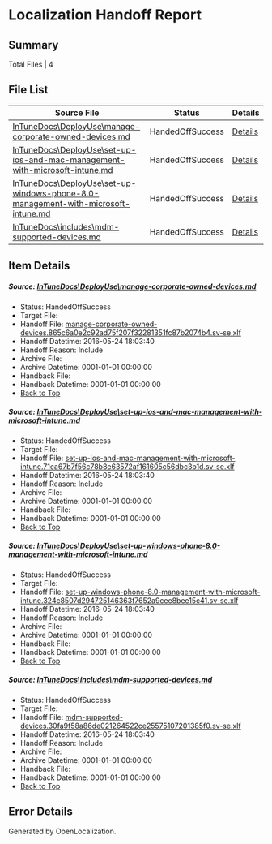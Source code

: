 # <a name='report-top'></a> Localization Handoff Report

## Summary
 Total Files | 4

## File List
 Source File | Status | Details 
 ----------- | ------ | ------- 
 [InTuneDocs\DeployUse\manage-corporate-owned-devices.md](https://github.com/Microsoft/IntuneDocs-pr/blob/b511beff25d8c7e0ab143d48aa7d21418b6db772/InTuneDocs/DeployUse/manage-corporate-owned-devices.md) | HandedOffSuccess | [Details](#33b3db1fb6e24123b5097c57fb165be902c6339c67)
 [InTuneDocs\DeployUse\set-up-ios-and-mac-management-with-microsoft-intune.md](https://github.com/Microsoft/IntuneDocs-pr/blob/b511beff25d8c7e0ab143d48aa7d21418b6db772/InTuneDocs/DeployUse/set-up-ios-and-mac-management-with-microsoft-intune.md) | HandedOffSuccess | [Details](#43ba7c92c631862b0aaaf4dc5e78108a60f7f60d238)
 [InTuneDocs\DeployUse\set-up-windows-phone-8.0-management-with-microsoft-intune.md](https://github.com/Microsoft/IntuneDocs-pr/blob/6cd308274adb9e1e3658da0524189bbaa4994a64/InTuneDocs/DeployUse/set-up-windows-phone-8.0-management-with-microsoft-intune.md) | HandedOffSuccess | [Details](#db76fb3a3751938b107494b2c6397b5e7a335e0c240)
 [InTuneDocs\includes\mdm-supported-devices.md](https://github.com/Microsoft/IntuneDocs-pr/blob/b511beff25d8c7e0ab143d48aa7d21418b6db772/InTuneDocs/includes/mdm-supported-devices.md) | HandedOffSuccess | [Details](#34d3f090665bc0205b7001726d1e9052f830395d589)

## Item Details
##### <a name='33b3db1fb6e24123b5097c57fb165be902c6339c67'></a> Source: [InTuneDocs\DeployUse\manage-corporate-owned-devices.md](https://github.com/Microsoft/IntuneDocs-pr/blob/b511beff25d8c7e0ab143d48aa7d21418b6db772/InTuneDocs/DeployUse/manage-corporate-owned-devices.md)
* Status: HandedOffSuccess
* Target File: 
* Handoff File: [manage-corporate-owned-devices.865c6a0e2c92ad75f207f32281351fc87b2074b4.sv-se.xlf](https://github.com/Microsoft/EM.handoff/blob/5a19b81abf06f8b26193a7ca2f42f784fb7ca473/ol-handoff/Microsoft/IntuneDocs-pr.sv-se/master/manage-corporate-owned-devices.865c6a0e2c92ad75f207f32281351fc87b2074b4.sv-se.xlf)
* Handoff Datetime: 2016-05-24 18:03:40
* Handoff Reason: Include
* Archive File: 
* Archive Datetime: 0001-01-01 00:00:00
* Handback File: 
* Handback Datetime: 0001-01-01 00:00:00
* [Back to Top](#report-top)

##### <a name='43ba7c92c631862b0aaaf4dc5e78108a60f7f60d238'></a> Source: [InTuneDocs\DeployUse\set-up-ios-and-mac-management-with-microsoft-intune.md](https://github.com/Microsoft/IntuneDocs-pr/blob/b511beff25d8c7e0ab143d48aa7d21418b6db772/InTuneDocs/DeployUse/set-up-ios-and-mac-management-with-microsoft-intune.md)
* Status: HandedOffSuccess
* Target File: 
* Handoff File: [set-up-ios-and-mac-management-with-microsoft-intune.71ca67b7f56c78b8e63572af161605c56dbc3b1d.sv-se.xlf](https://github.com/Microsoft/EM.handoff/blob/5a19b81abf06f8b26193a7ca2f42f784fb7ca473/ol-handoff/Microsoft/IntuneDocs-pr.sv-se/master/set-up-ios-and-mac-management-with-microsoft-intune.71ca67b7f56c78b8e63572af161605c56dbc3b1d.sv-se.xlf)
* Handoff Datetime: 2016-05-24 18:03:40
* Handoff Reason: Include
* Archive File: 
* Archive Datetime: 0001-01-01 00:00:00
* Handback File: 
* Handback Datetime: 0001-01-01 00:00:00
* [Back to Top](#report-top)

##### <a name='db76fb3a3751938b107494b2c6397b5e7a335e0c240'></a> Source: [InTuneDocs\DeployUse\set-up-windows-phone-8.0-management-with-microsoft-intune.md](https://github.com/Microsoft/IntuneDocs-pr/blob/6cd308274adb9e1e3658da0524189bbaa4994a64/InTuneDocs/DeployUse/set-up-windows-phone-8.0-management-with-microsoft-intune.md)
* Status: HandedOffSuccess
* Target File: 
* Handoff File: [set-up-windows-phone-8.0-management-with-microsoft-intune.324c8507d294725146363f7652a9cee8bee15c41.sv-se.xlf](https://github.com/Microsoft/EM.handoff/blob/5a19b81abf06f8b26193a7ca2f42f784fb7ca473/ol-handoff/Microsoft/IntuneDocs-pr.sv-se/master/set-up-windows-phone-8.0-management-with-microsoft-intune.324c8507d294725146363f7652a9cee8bee15c41.sv-se.xlf)
* Handoff Datetime: 2016-05-24 18:03:40
* Handoff Reason: Include
* Archive File: 
* Archive Datetime: 0001-01-01 00:00:00
* Handback File: 
* Handback Datetime: 0001-01-01 00:00:00
* [Back to Top](#report-top)

##### <a name='34d3f090665bc0205b7001726d1e9052f830395d589'></a> Source: [InTuneDocs\includes\mdm-supported-devices.md](https://github.com/Microsoft/IntuneDocs-pr/blob/b511beff25d8c7e0ab143d48aa7d21418b6db772/InTuneDocs/includes/mdm-supported-devices.md)
* Status: HandedOffSuccess
* Target File: 
* Handoff File: [mdm-supported-devices.30fa9f58a86de021264522ce25575107201385f0.sv-se.xlf](https://github.com/Microsoft/EM.handoff/blob/5a19b81abf06f8b26193a7ca2f42f784fb7ca473/ol-handoff/Microsoft/IntuneDocs-pr.sv-se/master/mdm-supported-devices.30fa9f58a86de021264522ce25575107201385f0.sv-se.xlf)
* Handoff Datetime: 2016-05-24 18:03:40
* Handoff Reason: Include
* Archive File: 
* Archive Datetime: 0001-01-01 00:00:00
* Handback File: 
* Handback Datetime: 0001-01-01 00:00:00
* [Back to Top](#report-top)


## Error Details

Generated by OpenLocalization.
